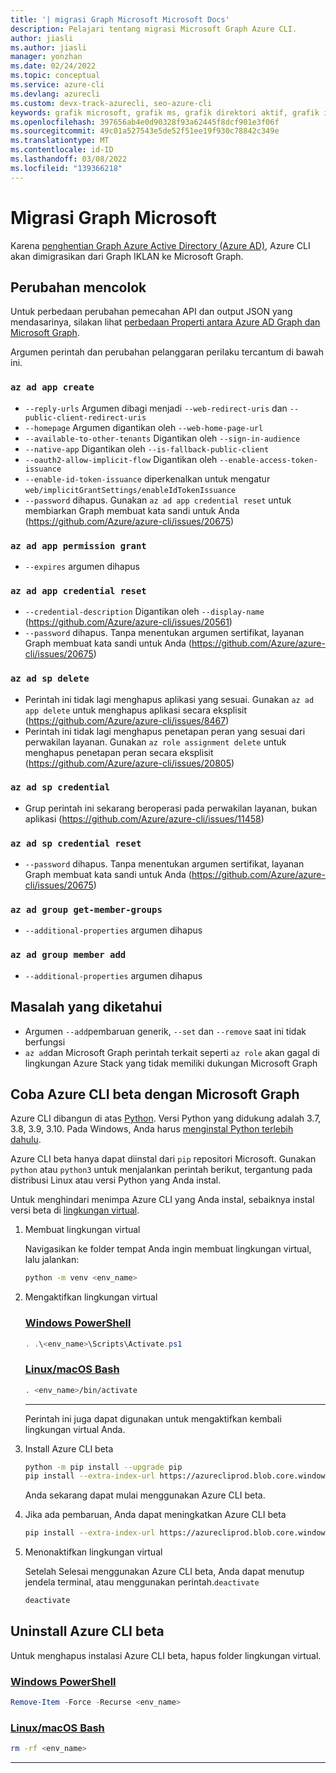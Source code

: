 ```yaml
---
title: '| migrasi Graph Microsoft Microsoft Docs'
description: Pelajari tentang migrasi Microsoft Graph Azure CLI.
author: jiasli
ms.author: jiasli
manager: yonzhan
ms.date: 02/24/2022
ms.topic: conceptual
ms.service: azure-cli
ms.devlang: azurecli
ms.custom: devx-track-azurecli, seo-azure-cli
keywords: grafik microsoft, grafik ms, grafik direktori aktif, grafik iklan
ms.openlocfilehash: 397656ab4e0d90328f93a62445f8dcf901e3f06f
ms.sourcegitcommit: 49c01a527543e5de52f51ee19f930c78842c349e
ms.translationtype: MT
ms.contentlocale: id-ID
ms.lasthandoff: 03/08/2022
ms.locfileid: "139366218"
---
```

# <a name="microsoft-graph-migration"></a>Migrasi Graph Microsoft

Karena [penghentian Graph Azure Active Directory (Azure AD),](/graph/migrate-azure-ad-graph-overview) Azure CLI akan dimigrasikan dari Graph IKLAN ke Microsoft Graph.

## <a name="breaking-changes"></a>Perubahan mencolok

Untuk perbedaan perubahan pemecahan API dan output JSON yang mendasarinya, silakan lihat [perbedaan Properti antara Azure AD Graph dan Microsoft Graph](/graph/migrate-azure-ad-graph-property-differences).

Argumen perintah dan perubahan pelanggaran perilaku tercantum di bawah ini.

### `az ad app create`

- `--reply-urls` Argumen dibagi menjadi `--web-redirect-uris` dan `--public-client-redirect-uris`
- `--homepage` Argumen digantikan oleh `--web-home-page-url`
- `--available-to-other-tenants` Digantikan oleh `--sign-in-audience`
- `--native-app` Digantikan oleh `--is-fallback-public-client`
- `--oauth2-allow-implicit-flow` Digantikan oleh `--enable-access-token-issuance`
- `--enable-id-token-issuance` diperkenalkan untuk mengatur `web/implicitGrantSettings/enableIdTokenIssuance`
- `--password` dihapus. Gunakan `az ad app credential reset` untuk membiarkan Graph membuat kata sandi untuk Anda (https://github.com/Azure/azure-cli/issues/20675)

### `az ad app permission grant`

- `--expires` argumen dihapus

### `az ad app credential reset`

- `--credential-description` Digantikan oleh `--display-name` (https://github.com/Azure/azure-cli/issues/20561)
- `--password` dihapus. Tanpa menentukan argumen sertifikat, layanan Graph membuat kata sandi untuk Anda (https://github.com/Azure/azure-cli/issues/20675)

### `az ad sp delete`

- Perintah ini tidak lagi menghapus aplikasi yang sesuai. Gunakan `az ad app delete` untuk menghapus aplikasi secara eksplisit (https://github.com/Azure/azure-cli/issues/8467)
- Perintah ini tidak lagi menghapus penetapan peran yang sesuai dari perwakilan layanan. Gunakan `az role assignment delete` untuk menghapus penetapan peran secara eksplisit (https://github.com/Azure/azure-cli/issues/20805)

### `az ad sp credential`

- Grup perintah ini sekarang beroperasi pada perwakilan layanan, bukan aplikasi (https://github.com/Azure/azure-cli/issues/11458)

### `az ad sp credential reset`

- `--password` dihapus. Tanpa menentukan argumen sertifikat, layanan Graph membuat kata sandi untuk Anda (https://github.com/Azure/azure-cli/issues/20675)

### `az ad group get-member-groups`

- `--additional-properties` argumen dihapus

### `az ad group member add`

- `--additional-properties` argumen dihapus

## <a name="known-issues"></a>Masalah yang diketahui

- Argumen `--add`pembaruan generik, `--set` dan `--remove` saat ini tidak berfungsi
- `az ad`dan Microsoft Graph perintah terkait seperti `az role` akan gagal di lingkungan Azure Stack yang tidak memiliki dukungan Microsoft Graph

## <a name="try-azure-cli-beta-with-microsoft-graph"></a>Coba Azure CLI beta dengan Microsoft Graph

Azure CLI dibangun di atas [Python](https://www.python.org/). Versi Python yang didukung adalah 3.7, 3.8, 3.9, 3.10. Pada Windows, Anda harus [menginstal Python terlebih dahulu](https://www.python.org/downloads/windows/).

Azure CLI beta hanya dapat diinstal dari `pip` repositori Microsoft. Gunakan `python` atau `python3` untuk menjalankan perintah berikut, tergantung pada distribusi Linux atau versi Python yang Anda instal.

Untuk menghindari menimpa Azure CLI yang Anda instal, sebaiknya instal versi beta di [lingkungan virtual](https://docs.python.org/3/tutorial/venv.html).

1. Membuat lingkungan virtual

   Navigasikan ke folder tempat Anda ingin membuat lingkungan virtual, lalu jalankan:

   ```bash
   python -m venv <env_name>
   ```

2. Mengaktifkan lingkungan virtual

   ### <a name="windows-powershell"></a>[Windows PowerShell](#tab/powershell)

   ```powershell
   . .\<env_name>\Scripts\Activate.ps1
   ```

   ### <a name="linuxmacos-bash"></a>[Linux/macOS Bash](#tab/bash)

   ```bash
   . <env_name>/bin/activate
   ```
   ---
   Perintah ini juga dapat digunakan untuk mengaktifkan kembali lingkungan virtual Anda.

3. Install Azure CLI beta

   ```bash
   python -m pip install --upgrade pip
   pip install --extra-index-url https://azurecliprod.blob.core.windows.net/beta/simple/ azure-cli
   ```
   Anda sekarang dapat mulai menggunakan Azure CLI beta.
   
4. Jika ada pembaruan, Anda dapat meningkatkan Azure CLI beta

   ```bash
   pip install --extra-index-url https://azurecliprod.blob.core.windows.net/beta/simple/ --upgrade azure-cli
   ```

5. Menonaktifkan lingkungan virtual

   Setelah Selesai menggunakan Azure CLI beta, Anda dapat menutup jendela terminal, atau menggunakan perintah.`deactivate`

   ```bash
   deactivate
   ```

## <a name="uninstall-azure-cli-beta"></a>Uninstall Azure CLI beta

Untuk menghapus instalasi Azure CLI beta, hapus folder lingkungan virtual.

### <a name="windows-powershell"></a>[Windows PowerShell](#tab/powershell)

```powershell
Remove-Item -Force -Recurse <env_name>
```

### <a name="linuxmacos-bash"></a>[Linux/macOS Bash](#tab/bash)

```bash
rm -rf <env_name>
```

---
